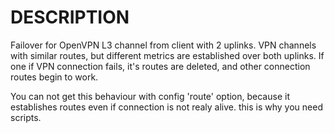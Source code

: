 # DESCRIPTION

Failover for OpenVPN L3 channel from client with 2 uplinks. VPN channels with similar routes, but different metrics are established over both uplinks. If one if VPN connection fails, it's routes are deleted, and other connection routes begin to work.

You can not get this behaviour with config 'route' option, because it establishes routes even if connection is not realy alive. this is why you need scripts.
